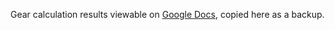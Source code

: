 Gear calculation results viewable on [Google Docs](https://docs.google.com/spreadsheets/d/1HO8HQtnuJBg7-cl2iLWuv1kIT8sFUn2m3BNM2MRiHnA/edit), copied here as a backup.